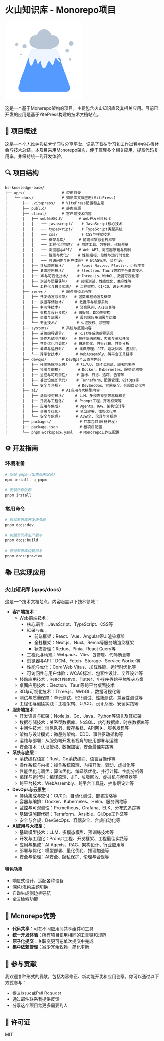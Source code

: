 # 火山知识库 - Monorepo项目

![火山知识库](./apps/docs/public/img/logo.png)

这是一个基于Monorepo架构的项目，主要包含火山知识库及其相关应用。目前已开发的应用是基于VitePress构建的技术文档站点。

## 🚀 项目概述

这是一个个人维护的技术学习与分享平台，记录了我在学习和工作过程中的心得体会与技术总结。本项目采用Monorepo架构，便于管理多个相关应用，提高代码复用率，并保持统一的开发体验。

## 🔍 项目结构

```
hs-knowledge-base/
├── apps/                 # 应用目录
│   └── docs/             # 知识库文档应用(VitePress)
│       ├── .vitepress/   # VitePress配置和主题
│       ├── public/       # 静态资源
│       ├── client/       # 客户端技术内容
│       │   ├── web前端技术/       # Web开发相关技术
│       │   │   ├── javascript/    # JavaScript核心技术
│       │   │   ├── typescript/    # TypeScript类型系统
│       │   │   ├── css/           # CSS与样式技术
│       │   │   ├── 框架与库/      # 前端框架与全栈框架
│       │   │   ├── 工程化与构建/  # 构建工具、包管理、代码质量
│       │   │   ├── 浏览器与API/   # Web API、浏览器原理与机制
│       │   │   ├── 性能与优化/    # 性能指标、加载与运行时优化
│       │   │   └── 可访问性与用户体验/ # WCAG标准、交互设计
│       │   ├── 移动应用技术/      # React Native、Flutter、小程序等
│       │   ├── 桌面应用技术/      # Electron、Tauri等跨平台桌面技术
│       │   ├── 3D与可视化技术/    # Three.js、WebGL、数据可视化等
│       │   ├── 测试与质量保障/    # 前端测试、性能优化、兼容性等
│       │   └── 工程化与最佳实践/  # 工程架构、CI/CD、设计系统等
│       ├── server/       # 服务端技术内容
│       │   ├── 开发语言与框架/   # 各类编程语言及框架
│       │   ├── 数据存储技术/     # 数据库与缓存系统
│       │   ├── 中间件技术/       # 消息队列、API网关等
│       │   ├── 架构与设计模式/   # 微服务、DDD等架构
│       │   ├── 运维与部署/       # 服务端应用部署与运维
│       │   └── 安全技术/         # 认证授权、加密等
│       ├── systems/      # 系统与底层内容
│       │   ├── 系统编程语言/     # Rust等系统编程语言
│       │   ├── 操作系统与内核/   # 操作系统原理、内核与驱动开发
│       │   ├── 性能优化与调优/   # 算法优化、并行计算、性能分析
│       │   ├── 编译与运行时/     # 编译原理、JIT、垃圾回收、虚拟机
│       │   └── 跨平台技术/       # WebAssembly、跨平台工具链等
│       ├── devops/       # DevOps与云原生内容
│       │   ├── 持续集成与交付/    # CI/CD、自动化测试、部署策略等
│       │   ├── 容器与编排/        # Docker、Kubernetes、服务网格等
│       │   ├── 监控与可观测性/    # 指标、日志、追踪、告警等
│       │   ├── 基础设施即代码/    # Terraform、配置管理、GitOps等
│       │   └── 安全与合规/        # DevSecOps、容器安全、合规自动化等
│       ├── ai/           # AI应用与大模型内容
│       │   ├── 基础模型技术/     # LLM、多模态模型等基础模型
│       │   ├── 开发与工程化/     # Prompt工程、开发框架等
│       │   ├── 应用与集成/       # Agents、RAG、架构设计等
│       │   ├── 部署与优化/       # 模型部署、性能优化等
│       │   └── 安全与伦理/       # AI安全、伦理与合规等
│       ├── packages/             # 共享包目录(待开发)
│       ├── package.json          # 根项目配置
│       └── pnpm-workspace.yaml   # Monorepo工作区配置
```

## ⚙️ 开发指南

### 环境准备

```bash
# 安装 pnpm（如果尚未安装）
npm install -g pnpm

# 安装所有依赖
pnpm install
```

### 常用命令

```bash
# 启动知识库开发服务器
pnpm docs:dev

# 构建知识库生产版本
pnpm docs:build

# 预览知识库构建结果
pnpm docs:preview
```

## 📚 已实现应用

### 火山知识库 (apps/docs)

这是一个技术文档站点，内容涵盖以下技术领域：

- **客户端技术**：
  - Web前端技术：
    - 核心语言：JavaScript、TypeScript、CSS等
    - 框架与库：
      - 前端框架：React、Vue、Angular等UI渲染框架
      - 全栈框架：Next.js、Nuxt、Remix等服务端渲染框架
      - 状态管理：Redux、Pinia、React Query等
    - 工程化与构建：Webpack、Vite、包管理、代码质量等
    - 浏览器与API：DOM、Fetch、Storage、Service Worker等
    - 性能与优化：Core Web Vitals、加载性能、运行时优化等
    - 可访问性与用户体验：WCAG标准、包容性设计、交互设计等
  - 移动应用技术：React Native、Flutter、小程序等跨平台解决方案
  - 桌面应用技术：Electron、Tauri等跨平台桌面技术
  - 3D与可视化技术：Three.js、WebGL、数据可视化等
  - 测试与质量保障：单元测试、E2E测试、性能测试、兼容性测试等
  - 工程化与最佳实践：工程架构、CI/CD、设计系统、安全实践等
- **服务端技术**：
  - 开发语言与框架：Node.js、Go、Java、Python等语言及其框架
  - 数据存储技术：关系型数据库、NoSQL、内存数据库、时序数据库等
  - 中间件技术：消息队列、缓存系统、API网关、服务发现等
  - 架构与设计模式：微服务架构、DDD、事件驱动架构等
  - 运维与部署：从服务端开发者视角的应用部署与运维
  - 安全技术：认证授权、数据加密、安全最佳实践等
- **系统与底层**：
  - 系统编程语言：Rust、Go系统编程、语言互操作等
  - 操作系统与内核：操作系统原理、内核开发、驱动、虚拟化等
  - 性能优化与调优：算法优化、编译器优化、并行计算、性能分析等
  - 编译与运行时：编译原理、JIT、垃圾回收、虚拟机与解释器等
  - 跨平台技术：WebAssembly、跨平台工具链、抽象层设计等
- **DevOps与云原生**：
  - 持续集成与交付：CI/CD、自动化测试、部署策略等
  - 容器与编排：Docker、Kubernetes、Helm、服务网格等
  - 监控与可观测性：Prometheus、Grafana、ELK、分布式追踪等
  - 基础设施即代码：Terraform、Ansible、GitOps工作流等
  - 安全与合规：DevSecOps、容器安全、合规自动化等
- **AI应用与大模型**：
  - 基础模型技术：LLM、多模态模型、预训练技术等
  - 开发与工程化：Prompt工程、开发框架、工程最佳实践等
  - 应用与集成：AI Agents、RAG、架构设计、行业应用等
  - 部署与优化：模型部署、量化优化、推理加速等
  - 安全与伦理：AI安全、隐私保护、伦理与合规等

#### 特色功能

- 响应式设计，适配各种设备
- 深色/浅色主题切换
- 自动生成侧边栏导航
- 全文检索功能

## 🔄 Monorepo优势

- **代码共享**：可在不同应用间共享组件和工具
- **统一开发体验**：所有项目使用相同的工具链和规范
- **原子化提交**：关联变更可在单次提交中完成
- **集中依赖管理**：减少冗余依赖，简化更新

## 🤝 参与贡献

我欢迎各种形式的贡献，包括内容修正、新功能开发和应用创意。你可以通过以下方式参与：

- 提交Issue或Pull Request
- 通过邮件联系我提供反馈
- 分享这个项目给更多需要的人

## 📄 许可证

MIT 